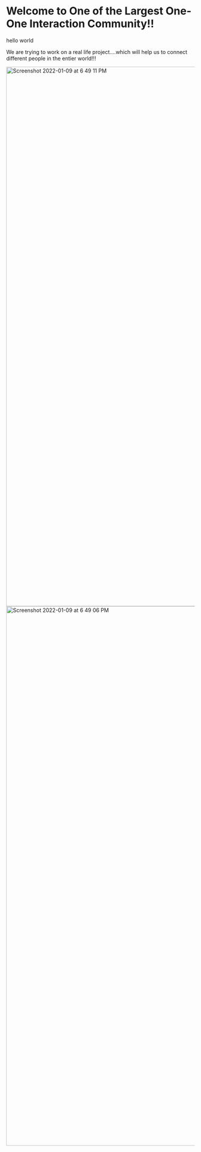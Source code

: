 # Welcome to One of the Largest One-One Interaction Community!!
hello world

We are trying to work on a real life project....which will help us to connect different people in the entier world!!! 


<img width="1440" alt="Screenshot 2022-01-09 at 6 49 11 PM" src="https://user-images.githubusercontent.com/74289654/148683970-bd53288e-87fa-4098-af83-16a96b6240cc.png">
<img width="1440" alt="Screenshot 2022-01-09 at 6 49 06 PM" src="https://user-images.githubusercontent.com/74289654/148683979-29810a08-eafc-4596-9bf6-9435faa9e3d0.png">
